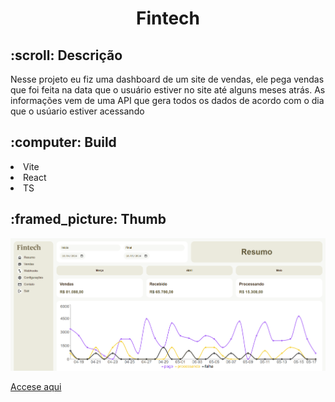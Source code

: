 <h1 align="center">Fintech</h1>

<h2> :scroll: Descrição</h2>
<p>
  Nesse projeto eu fiz uma dashboard de um site de vendas, ele pega vendas que foi feita na data que o usuário estiver no site até alguns meses atrás. As informações vem de uma API que gera todos os dados de acordo com o dia que o usúario estiver acessando
</p>

<h2> :computer: Build</h2>
<p>
  <li>Vite</li>
  <li>React</li>
  <li>TS</li>
</p>

<h2> :framed_picture: Thumb</h2>

<img src="./public/thumb-project.png" alt="Thumb"/>



<a href="https://fintech-caua-origamid.vercel.app/">Accese aqui</a>
